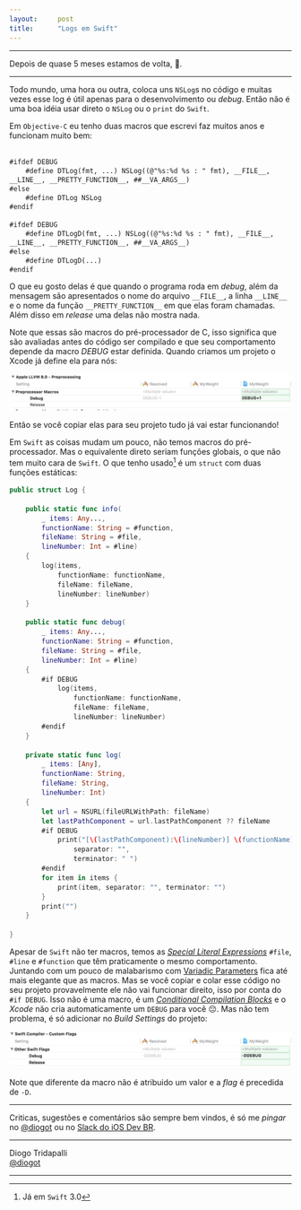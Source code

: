 ```yaml
---
layout:     post
title:      "Logs em Swift"
---
```


---

Depois de quase 5 meses estamos de volta, 🖖.

---

Todo mundo, uma hora ou outra, coloca uns `NSLog`s no código e muitas vezes esse log é útil apenas para o desenvolvimento ou *debug*. Então não é uma boa idéia usar direto o `NSLog` ou o `print` do `Swift`.

Em `Objective-C` eu tenho duas macros que escrevi faz muitos anos e funcionam muito bem:

~~~ objc

#ifdef DEBUG
    #define DTLog(fmt, ...) NSLog((@"%s:%d %s : " fmt), __FILE__, __LINE__, __PRETTY_FUNCTION__, ##__VA_ARGS__)
#else
    #define DTLog NSLog
#endif

#ifdef DEBUG
    #define DTLogD(fmt, ...) NSLog((@"%s:%d %s : " fmt), __FILE__, __LINE__, __PRETTY_FUNCTION__, ##__VA_ARGS__)
#else
    #define DTLogD(...)
#endif

~~~

O que eu gosto delas é que quando o programa roda em *debug*, além da mensagem são apresentados o nome do arquivo `__FILE__`, a linha `__LINE__` e o nome da função `__PRETTY_FUNCTION__` em que elas foram chamadas. Além disso em *release* uma delas não mostra nada.

Note que essas são macros do pré-processador de C, isso significa que são avaliadas antes do código ser compilado e que seu comportamento depende da macro *DEBUG* estar definida. Quando criamos um projeto o Xcode já define ela para nós:

![Xcode precompiler macros](/public/imgs/log-01.png)

Então se você copiar elas para seu projeto tudo já vai estar funcionando!

Em `Swift` as coisas mudam um pouco, não temos macros do pré-processador. Mas o equivalente direto seriam funções globais, o que não tem muito cara de `Swift`. O que tenho usado[^1] é um `struct`  com duas funções estáticas:

[^1]: Já em `Swift` 3.0

~~~ swift
public struct Log {

    public static func info(
        _ items: Any...,
        functionName: String = #function,
        fileName: String = #file,
        lineNumber: Int = #line)
    {
        log(items,
            functionName: functionName,
            fileName: fileName,
            lineNumber: lineNumber)
    }

    public static func debug(
        _ items: Any...,
        functionName: String = #function,
        fileName: String = #file,
        lineNumber: Int = #line)
    {
        #if DEBUG
            log(items,
                functionName: functionName,
                fileName: fileName,
                lineNumber: lineNumber)
        #endif
    }

    private static func log(
        _ items: [Any],
        functionName: String,
        fileName: String,
        lineNumber: Int)
    {
        let url = NSURL(fileURLWithPath: fileName)
        let lastPathComponent = url.lastPathComponent ?? fileName
        #if DEBUG
            print("[\(lastPathComponent):\(lineNumber)] \(functionName):",
                separator: "",
                terminator: " ")
        #endif
        for item in items {
            print(item, separator: "", terminator: "")
        }
        print("")
    }

}
~~~

Apesar de `Swift` não ter macros, temos as *[Special Literal Expressions](https://developer.apple.com/library/content/documentation/Swift/Conceptual/Swift_Programming_Language/Expressions.html#//apple_ref/doc/uid/TP40014097-CH32-ID389)* `#file`, `#line` e `#function` que têm praticamente o mesmo comportamento. Juntando com um pouco de malabarismo com [Variadic Parameters](https://developer.apple.com/library/content/documentation/Swift/Conceptual/Swift_Programming_Language/Functions.html#//apple_ref/doc/uid/TP40014097-CH10-ID166) fica até mais elegante que as macros.
Mas se você copiar e colar esse código no seu projeto provavelmente ele não vai funcionar direito, isso por conta do `#if DEBUG`. Isso não é uma macro, é um *[Conditional Compilation Blocks](https://developer.apple.com/library/content/documentation/Swift/Conceptual/BuildingCocoaApps/InteractingWithCAPIs.html#//apple_ref/doc/uid/TP40014216-CH8-ID31)* e o *Xcode* não cria automaticamente um `DEBUG` para você 😔. Mas não tem problema, é só adicionar no *Build Settings* do projeto:

![Xcode swift custom flags](/public/imgs/log-02.png)

Note que diferente da macro não é atribuido um valor e a *flag* é precedida de `-D`.

---

Criticas, sugestões e comentários são sempre bem vindos, é só me *pingar* no [@diogot](https://twitter.com/diogot) ou no [Slack do iOS Dev BR](http://iosdevbr.herokuapp.com).

---
Diogo Tridapalli <br />
[@diogot](https://twitter.com/diogot)

---